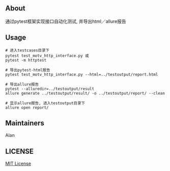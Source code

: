 ## About
通过pytest框架实现接口自动化测试, 并导出html／allure报告

## Usage
```
# 进入testcases目录下
pytest test_motv_http_interface.py 或
pytest -m httptest

# 导出pytest-html报告
pytest test_motv_http_interface.py --html=../testoutput/report.html

# 导出allure报告
pytest --alluredir=../testoutput/result
allure generate ../testoutput/result/ -o ../testoutput/report/ --clean

# 显示allure报告, 进入testoutput目录下
allure open report/
```

## Maintainers
Alan

## LICENSE
[MIT License](https://github.com/joanbabyfet/pytest_demo/blob/master/LICENSE)
